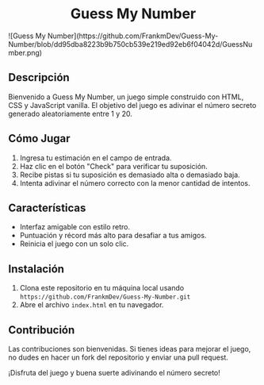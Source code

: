 <h1 align=center>Guess My Number</h1>
![Guess My Number](https://github.com/FrankmDev/Guess-My-Number/blob/dd95dba8223b9b750cb539e219ed92eb6f04042d/GuessNumber.png)

## Descripción

Bienvenido a Guess My Number, un juego simple construido con HTML, CSS y JavaScript vanilla. El objetivo del juego es adivinar el número secreto generado aleatoriamente entre 1 y 20.

## Cómo Jugar

1. Ingresa tu estimación en el campo de entrada.
2. Haz clic en el botón "Check" para verificar tu suposición.
3. Recibe pistas si tu suposición es demasiado alta o demasiado baja.
4. Intenta adivinar el número correcto con la menor cantidad de intentos.

## Características

- Interfaz amigable con estilo retro.
- Puntuación y récord más alto para desafiar a tus amigos.
- Reinicia el juego con un solo clic.

## Instalación

1. Clona este repositorio en tu máquina local usando `https://github.com/FrankmDev/Guess-My-Number.git`
2. Abre el archivo `index.html` en tu navegador.

## Contribución

Las contribuciones son bienvenidas. Si tienes ideas para mejorar el juego, no dudes en hacer un fork del repositorio y enviar una pull request.

¡Disfruta del juego y buena suerte adivinando el número secreto!
